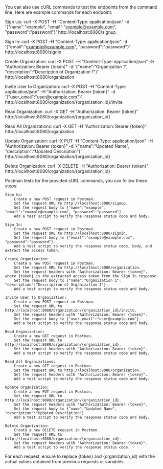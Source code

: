 You can also use cURL commands to test the endpoints from the command line. Here are example commands for each endpoint:

Sign Up:
curl -X POST -H "Content-Type: application/json" -d '{"name":"example", "email":"example@example.com", "password":"password"}' http://localhost:8080/signup

Sign In:
curl -X POST -H "Content-Type: application/json" -d '{"email":"example@example.com", "password":"password"}' http://localhost:8080/signin

Create Organization:
curl -X POST -H "Content-Type: application/json" -H "Authorization: Bearer {token}" -d '{"name":"Organization 1", "description":"Description of Organization 1"}' http://localhost:8080/organization

Invite User to Organization:
curl -X POST -H "Content-Type: application/json" -H "Authorization: Bearer {token}" -d '{"user_email":"user@example.com"}' http://localhost:8080/organization/{organization_id}/invite

Read Organization:
curl -X GET -H "Authorization: Bearer {token}" http://localhost:8080/organization/{organization_id}

Read All Organizations:
curl -X GET -H "Authorization: Bearer {token}" http://localhost:8080/organization

Update Organization:
curl -X PUT -H "Content-Type: application/json" -H "Authorization: Bearer {token}" -d '{"name":"Updated Name", "description":"Updated Description"}' http://localhost:8080/organization/{organization_id}

Delete Organization:
curl -X DELETE -H "Authorization: Bearer {token}" http://localhost:8080/organization/{organization_id}

Postman tests for the provided cURL commands, you can follow these steps:

    Sign Up:
        Create a new POST request in Postman.
        Set the request URL to http://localhost:8080/signup.
        Set the request body to {"name":"example", "email":"example@example.com", "password":"password"}.
        Add a test script to verify the response status code and body.

    Sign In:
        Create a new POST request in Postman.
        Set the request URL to http://localhost:8080/signin.
        Set the request body to {"email":"example@example.com", "password":"password"}.
        Add a test script to verify the response status code, body, and extract the access token.

    Create Organization:
        Create a new POST request in Postman.
        Set the request URL to http://localhost:8080/organization.
        Set the request headers with "Authorization: Bearer {token}", where {token} is the extracted access token from the Sign In response.
        Set the request body to {"name":"Organization 1", "description":"Description of Organization 1"}.
        Add a test script to verify the response status code and body.

    Invite User to Organization:
        Create a new POST request in Postman.
        Set the request URL to http://localhost:8080/organization/{organization_id}/invite.
        Set the request headers with "Authorization: Bearer {token}".
        Set the request body to {"user_email":"user@example.com"}.
        Add a test script to verify the response status code and body.

    Read Organization:
        Create a new GET request in Postman.
        Set the request URL to http://localhost:8080/organization/{organization_id}.
        Set the request headers with "Authorization: Bearer {token}".
        Add a test script to verify the response status code and body.

    Read All Organizations:
        Create a new GET request in Postman.
        Set the request URL to http://localhost:8080/organization.
        Set the request headers with "Authorization: Bearer {token}".
        Add a test script to verify the response status code and body.

    Update Organization:
        Create a new PUT request in Postman.
        Set the request URL to http://localhost:8080/organization/{organization_id}.
        Set the request headers with "Authorization: Bearer {token}".
        Set the request body to {"name":"Updated Name", "description":"Updated Description"}.
        Add a test script to verify the response status code and body.

    Delete Organization:
        Create a new DELETE request in Postman.
        Set the request URL to http://localhost:8080/organization/{organization_id}.
        Set the request headers with "Authorization: Bearer {token}".
        Add a test script to verify the response status code.

For each request, ensure to replace {token} and {organization_id} with the actual values obtained from previous requests or variables.